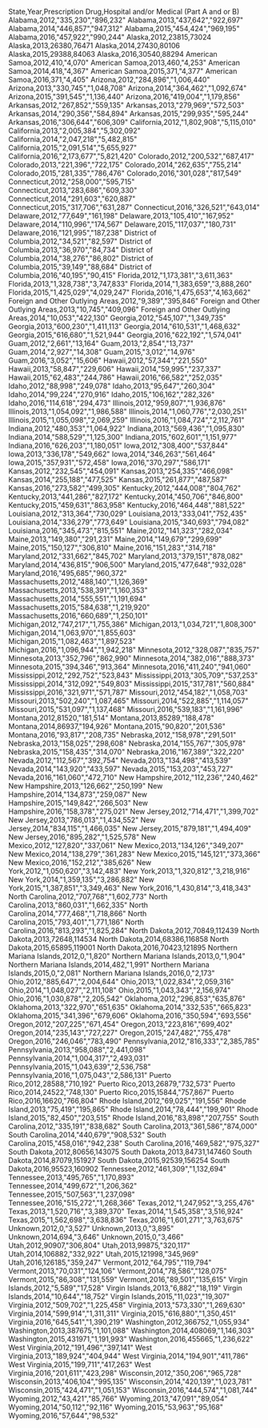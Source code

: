 ---
---

State,Year,Prescription Drug,Hospital and/or Medical (Part A and or B)
Alabama,2012,"335,230","896,232"
Alabama,2013,"437,642","922,697"
Alabama,2014,"446,857","947,312"
Alabama,2015,"454,424","969,195"
Alabama,2016,"457,922","990,244"
Alaska,2012,23815,73024
Alaska,2013,26380,76471
Alaska,2014,27430,80106
Alaska,2015,29388,84063
Alaska,2016,30540,88294
American Samoa,2012,410,"4,070"
American Samoa,2013,460,"4,253"
American Samoa,2014,418,"4,367"
American Samoa,2015,371,"4,377"
American Samoa,2016,371,"4,405"
Arizona,2012,"284,896","1,006,440"
Arizona,2013,"330,745","1,048,708"
Arizona,2014,"364,462","1,092,674"
Arizona,2015,"391,545","1,136,440"
Arizona,2016,"419,004","1,179,856"
Arkansas,2012,"267,852","559,135"
Arkansas,2013,"279,969","572,503"
Arkansas,2014,"290,356","584,894"
Arkansas,2015,"299,935","595,244"
Arkansas,2016,"306,644","606,309"
California,2012,"1,802,908","5,115,010"
California,2013,"2,005,384","5,302,092"
California,2014,"2,047,218","5,482,815"
California,2015,"2,091,514","5,655,927"
California,2016,"2,173,677","5,821,420"
Colorado,2012,"200,532","687,417"
Colorado,2013,"221,396","722,175"
Colorado,2014,"262,635","755,214"
Colorado,2015,"281,335","786,476"
Colorado,2016,"301,028","817,549"
Connecticut,2012,"258,000","595,715"
Connecticut,2013,"283,686","609,330"
Connecticut,2014,"291,603","620,887"
Connecticut,2015,"317,706","631,287"
Connecticut,2016,"326,521","643,014"
Delaware,2012,"77,649","161,198"
Delaware,2013,"105,410","167,952"
Delaware,2014,"110,996","174,567"
Delaware,2015,"117,037","180,731"
Delaware,2016,"121,995","187,238"
District of Columbia,2012,"34,521","82,597"
District of Columbia,2013,"36,970","84,734"
District of Columbia,2014,"38,276","86,802"
District of Columbia,2015,"39,149","88,684"
District of Columbia,2016,"40,195","90,415"
Florida,2012,"1,173,381","3,611,363"
Florida,2013,"1,328,738","3,747,833"
Florida,2014,"1,383,659","3,888,260"
Florida,2015,"1,425,029","4,029,247"
Florida,2016,"1,475,653","4,163,662"
Foreign and Other Outlying Areas,2012,"9,389","395,846"
Foreign and Other Outlying Areas,2013,"10,745","409,096"
Foreign and Other Outlying Areas,2014,"10,053","422,130"
Georgia,2012,"545,107","1,349,735"
Georgia,2013,"600,230","1,411,113"
Georgia,2014,"610,531","1,468,632"
Georgia,2015,"616,680","1,521,944"
Georgia,2016,"622,192","1,574,041"
Guam,2012,"2,661","13,164"
Guam,2013,"2,854","13,737"
Guam,2014,"2,927","14,308"
Guam,2015,"3,012","14,976"
Guam,2016,"3,052","15,606"
Hawaii,2012,"57,344","221,550"
Hawaii,2013,"58,847","229,606"
Hawaii,2014,"59,995","237,337"
Hawaii,2015,"62,483","244,786"
Hawaii,2016,"66,582","252,035"
Idaho,2012,"88,998","249,078"
Idaho,2013,"95,647","260,304"
Idaho,2014,"99,224","270,916"
Idaho,2015,"106,162","282,326"
Idaho,2016,"114,618","294,473"
Illinois,2012,"959,807","1,936,876"
Illinois,2013,"1,054,092","1,986,588"
Illinois,2014,"1,060,776","2,030,251"
Illinois,2015,"1,055,098","2,069,259"
Illinois,2016,"1,084,724","2,112,761"
Indiana,2012,"480,353","1,064,922"
Indiana,2013,"569,436","1,095,830"
Indiana,2014,"588,529","1,125,300"
Indiana,2015,"602,601","1,151,977"
Indiana,2016,"626,203","1,180,051"
Iowa,2012,"308,400","537,844"
Iowa,2013,"336,178","549,662"
Iowa,2014,"346,263","561,464"
Iowa,2015,"357,931","572,458"
Iowa,2016,"370,297","586,171"
Kansas,2012,"232,545","454,091"
Kansas,2013,"254,335","466,098"
Kansas,2014,"255,188","477,525"
Kansas,2015,"261,877","487,587"
Kansas,2016,"273,582","499,305"
Kentucky,2012,"444,008","804,762"
Kentucky,2013,"441,286","827,172"
Kentucky,2014,"450,706","846,800"
Kentucky,2015,"459,631","863,958"
Kentucky,2016,"464,448","881,522"
Louisiana,2012,"313,364","730,029"
Louisiana,2013,"333,041","752,435"
Louisiana,2014,"336,279","773,649"
Louisiana,2015,"340,693","794,082"
Louisiana,2016,"345,473","815,551"
Maine,2012,"141,323","282,034"
Maine,2013,"149,380","291,231"
Maine,2014,"149,679","299,699"
Maine,2015,"150,127","306,810"
Maine,2016,"151,283","314,718"
Maryland,2012,"331,662","845,702"
Maryland,2013,"379,151","878,082"
Maryland,2014,"436,815","906,500"
Maryland,2015,"477,648","932,028"
Maryland,2016,"495,685","960,372"
Massachusetts,2012,"488,140","1,126,369"
Massachusetts,2013,"538,391","1,160,353"
Massachusetts,2014,"555,551","1,191,694"
Massachusetts,2015,"584,638","1,219,920"
Massachusetts,2016,"660,689","1,250,101"
Michigan,2012,"747,217","1,755,386"
Michigan,2013,"1,034,721","1,808,300"
Michigan,2014,"1,063,970","1,855,603"
Michigan,2015,"1,082,463","1,897,523"
Michigan,2016,"1,096,944","1,942,218"
Minnesota,2012,"328,087","835,757"
Minnesota,2013,"352,796","862,990"
Minnesota,2014,"382,016","888,373"
Minnesota,2015,"394,346","913,364"
Minnesota,2016,"411,240","941,060"
Mississippi,2012,"292,752","523,843"
Mississippi,2013,"305,709","537,253"
Mississippi,2014,"312,092","549,803"
Mississippi,2015,"317,781","560,884"
Mississippi,2016,"321,971","571,787"
Missouri,2012,"454,182","1,058,703"
Missouri,2013,"502,240","1,087,465"
Missouri,2014,"522,885","1,114,057"
Missouri,2015,"531,097","1,137,468"
Missouri,2016,"539,183","1,161,996"
Montana,2012,81520,"181,514"
Montana,2013,85289,"188,478"
Montana,2014,86937,"194,926"
Montana,2015,"90,820","201,536"
Montana,2016,"93,817","208,735"
Nebraska,2012,"158,978","291,501"
Nebraska,2013,"158,025","298,608"
Nebraska,2014,"155,767","305,978"
Nebraska,2015,"158,435","314,070"
Nebraska,2016,"167,389","322,220"
Nevada,2012,"112,567","392,754"
Nevada,2013,"134,498","413,539"
Nevada,2014,"143,920","433,597"
Nevada,2015,"153,203","453,727"
Nevada,2016,"161,060","472,710"
New Hampshire,2012,"112,236","240,462"
New Hampshire,2013,"126,662","250,199"
New Hampshire,2014,"134,873","259,087"
New Hampshire,2015,"149,842","266,503"
New Hampshire,2016,"158,378","275,021"
New Jersey,2012,"714,471","1,399,702"
New Jersey,2013,"786,013","1,434,552"
New Jersey,2014,"834,115","1,466,035"
New Jersey,2015,"879,181","1,494,409"
New Jersey,2016,"895,282","1,525,578"
New Mexico,2012,"127,820","337,061"
New Mexico,2013,"134,126","349,207"
New Mexico,2014,"138,279","361,283"
New Mexico,2015,"145,121","373,366"
New Mexico,2016,"152,212","385,626"
New York,2012,"1,050,620","3,142,483"
New York,2013,"1,320,812","3,218,916"
New York,2014,"1,359,135","3,286,882"
New York,2015,"1,387,851","3,349,463"
New York,2016,"1,430,814","3,418,343"
North Carolina,2012,"707,768","1,602,773"
North Carolina,2013,"860,031","1,662,335"
North Carolina,2014,"777,468","1,718,866"
North Carolina,2015,"793,401","1,771,186"
North Carolina,2016,"813,293","1,825,284"
North Dakota,2012,70849,112439
North Dakota,2013,72648,114534
North Dakota,2014,68386,116858
North Dakota,2015,65895,119001
North Dakota,2016,70423,121895
Northern Mariana Islands,2012,0,"1,820"
Northern Mariana Islands,2013,0,"1,904"
Northern Mariana Islands,2014,482,"1,991"
Northern Mariana Islands,2015,0,"2,081"
Northern Mariana Islands,2016,0,"2,173"
Ohio,2012,"885,647","2,004,644"
Ohio,2013,"1,022,834","2,059,316"
Ohio,2014,"1,048,027","2,111,108"
Ohio,2015,"1,043,343","2,156,974"
Ohio,2016,"1,030,878","2,205,542"
Oklahoma,2012,"296,853","635,876"
Oklahoma,2013,"322,970","651,635"
Oklahoma,2014,"332,535","665,823"
Oklahoma,2015,"341,396","679,606"
Oklahoma,2016,"350,594","693,556"
Oregon,2012,"207,225","671,454"
Oregon,2013,"223,816","699,402"
Oregon,2014,"235,143","727,227"
Oregon,2015,"247,482","755,478"
Oregon,2016,"246,046","783,490"
Pennsylvania,2012,"816,333","2,385,785"
Pennsylvania,2013,"958,088","2,441,098"
Pennsylvania,2014,"1,004,317","2,493,031"
Pennsylvania,2015,"1,043,639","2,536,758"
Pennsylvania,2016,"1,075,043","2,586,131"
Puerto Rico,2012,28588,"710,192"
Puerto Rico,2013,26879,"732,573"
Puerto Rico,2014,24522,"748,130"
Puerto Rico,2015,15844,"757,867"
Puerto Rico,2016,16620,"766,804"
Rhode Island,2012,"69,025","191,556"
Rhode Island,2013,"75,419","195,865"
Rhode Island,2014,"78,444","199,901"
Rhode Island,2015,"82,450","203,515"
Rhode Island,2016,"83,898","207,755"
South Carolina,2012,"335,191","838,682"
South Carolina,2013,"361,586","874,000"
South Carolina,2014,"440,679","908,532"
South Carolina,2015,"458,016","942,238"
South Carolina,2016,"469,582","975,327"
South Dakota,2012,80656,143075
South Dakota,2013,84731,147460
South Dakota,2014,87079,151927
South Dakota,2015,92539,156254
South Dakota,2016,95523,160902
Tennessee,2012,"461,309","1,132,694"
Tennessee,2013,"495,765","1,170,893"
Tennessee,2014,"499,672","1,206,362"
Tennessee,2015,"507,563","1,237,098"
Tennessee,2016,"515,272","1,268,366"
Texas,2012,"1,247,952","3,255,476"
Texas,2013,"1,520,716","3,389,370"
Texas,2014,"1,545,358","3,516,924"
Texas,2015,"1,562,698","3,638,836"
Texas,2016,"1,601,271","3,763,675"
Unknown,2012,0,"3,527"
Unknown,2013,0,"3,895"
Unknown,2014,694,"3,646"
Unknown,2015,0,"3,466"
Utah,2012,90907,"306,804"
Utah,2013,99875,"320,117"
Utah,2014,106882,"332,922"
Utah,2015,121998,"345,969"
Utah,2016,126185,"359,247"
Vermont,2012,"64,795","119,794"
Vermont,2013,"70,031","124,106"
Vermont,2014,"78,586","128,075"
Vermont,2015,"86,308","131,559"
Vermont,2016,"89,501","135,615"
Virgin Islands,2012,"5,589","17,528"
Virgin Islands,2013,"6,882","18,119"
Virgin Islands,2014,"10,644","18,752"
Virgin Islands,2015,"11,023","19,307"
Virginia,2012,"509,702","1,225,458"
Virginia,2013,"573,330","1,269,630"
Virginia,2014,"599,914","1,311,311"
Virginia,2015,"616,880","1,350,451"
Virginia,2016,"645,541","1,390,219"
Washington,2012,366752,"1,055,934"
Washington,2013,387675,"1,101,088"
Washington,2014,408069,"1,146,303"
Washington,2015,431971,"1,191,993"
Washington,2016,455665,"1,236,622"
West Virginia,2012,"191,496","397,141"
West Virginia,2013,"189,924","404,944"
West Virginia,2014,"194,901","411,786"
West Virginia,2015,"199,711","417,263"
West Virginia,2016,"201,611","423,298"
Wisconsin,2012,"350,206","965,728"
Wisconsin,2013,"406,104","995,135"
Wisconsin,2014,"420,139","1,023,781"
Wisconsin,2015,"424,471","1,051,153"
Wisconsin,2016,"444,574","1,081,744"
Wyoming,2012,"43,421","85,766"
Wyoming,2013,"47,091","89,054"
Wyoming,2014,"50,112","92,116"
Wyoming,2015,"53,963","95,168"
Wyoming,2016,"57,644","98,532"
